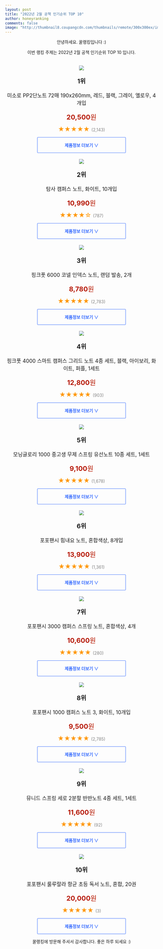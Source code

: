 ```yaml
--- 
layout: post 
title: "2022년 2월 공책 인기순위 TOP 10" 
author: honeyranking 
comments: false 
image: "http://thumbnail8.coupangcdn.com/thumbnails/remote/300x300ex/image/retail/images/592778171685371-426dae0b-3738-4b65-8b6a-c2af00ed0fc3.jpg" 
--- 
```

<p style="text-align: center;">안녕하세요. 꿀랭킹입니다 :)</p> <p style="text-align: center;">이번 랭킹 주제는 2022년 2월 공책 인기순위 TOP 10 입니다.</p><center><img src="http://thumbnail8.coupangcdn.com/thumbnails/remote/300x300ex/image/retail/images/592778171685371-426dae0b-3738-4b65-8b6a-c2af00ed0fc3.jpg" style="margin-top:20px" /></center> <p style="text-align: center; font-size: 20px"><b>1위</b></p> <p style="text-align: center; font-size: 17px">미소로 PP2단노트 72매 190x260mm, 레드, 블랙, 그레이, 옐로우, 4개입</p> <p style="text-align: center;"><span style="color: #b61800; font-size: 22px;"><b>20,500</b>원</span></p> <p style="text-align: center;"><span style="color: #ff9600; font-size: 20px;">★★★★★ </span><span style="color: #878787;">(2,143)</span></p> <center><a href="https://link.coupang.com/a/j8b0C"> <div style="font-size: 14px; display: inline-block; padding: 15px 90px; color: #346aff; border-radius: 2px; border: 1px solid #346aff; cursor: pointer;"><b>제품정보 더보기 &or;</b></div> </a></center><center><img src="http://thumbnail7.coupangcdn.com/thumbnails/remote/300x300ex/image/retail/images/344825022687512-17271cb4-bdc3-4b08-98a6-15c4b57e237b.jpg" style="margin-top:20px" /></center> <p style="text-align: center; font-size: 20px"><b>2위</b></p> <p style="text-align: center; font-size: 17px">탐사 캠퍼스 노트, 화이트, 10개입</p> <p style="text-align: center;"><span style="color: #b61800; font-size: 22px;"><b>10,990</b>원</span></p> <p style="text-align: center;"><span style="color: #ff9600; font-size: 20px;">★★★★☆ </span><span style="color: #878787;">(787)</span></p> <center><a href="https://link.coupang.com/a/j8b0D"> <div style="font-size: 14px; display: inline-block; padding: 15px 90px; color: #346aff; border-radius: 2px; border: 1px solid #346aff; cursor: pointer;"><b>제품정보 더보기 &or;</b></div> </a></center><center><img src="http://thumbnail8.coupangcdn.com/thumbnails/remote/300x300ex/image/retail/images/2020/01/29/14/7/14f39444-b45b-4aa5-b677-c601fdea87b4.jpg" style="margin-top:20px" /></center> <p style="text-align: center; font-size: 20px"><b>3위</b></p> <p style="text-align: center; font-size: 17px">핑크풋 6000 코넬 인덱스 노트, 랜덤 발송, 2개</p> <p style="text-align: center;"><span style="color: #b61800; font-size: 22px;"><b>8,780</b>원</span></p> <p style="text-align: center;"><span style="color: #ff9600; font-size: 20px;">★★★★★ </span><span style="color: #878787;">(2,783)</span></p> <center><a href="https://link.coupang.com/a/j8b0E"> <div style="font-size: 14px; display: inline-block; padding: 15px 90px; color: #346aff; border-radius: 2px; border: 1px solid #346aff; cursor: pointer;"><b>제품정보 더보기 &or;</b></div> </a></center><center><img src="http://thumbnail9.coupangcdn.com/thumbnails/remote/300x300ex/image/retail/images/2020/05/20/13/3/49543601-e38d-4132-8c15-6395c6340fe1.jpg" style="margin-top:20px" /></center> <p style="text-align: center; font-size: 20px"><b>4위</b></p> <p style="text-align: center; font-size: 17px">핑크풋 4000 스마트 캠퍼스 그리드 노트 4종 세트, 블랙, 아이보리, 화이트, 퍼플, 1세트</p> <p style="text-align: center;"><span style="color: #b61800; font-size: 22px;"><b>12,800</b>원</span></p> <p style="text-align: center;"><span style="color: #ff9600; font-size: 20px;">★★★★★ </span><span style="color: #878787;">(903)</span></p> <center><a href="https://link.coupang.com/a/j8b0F"> <div style="font-size: 14px; display: inline-block; padding: 15px 90px; color: #346aff; border-radius: 2px; border: 1px solid #346aff; cursor: pointer;"><b>제품정보 더보기 &or;</b></div> </a></center><center><img src="http://thumbnail9.coupangcdn.com/thumbnails/remote/300x300ex/image/retail/images/511800318838052-3a915381-95d7-4f21-ba49-ce9943f7dc7a.jpg" style="margin-top:20px" /></center> <p style="text-align: center; font-size: 20px"><b>5위</b></p> <p style="text-align: center; font-size: 17px">모닝글로리 1000 중고생 무제 스프링 유선노트 10종 세트, 1세트</p> <p style="text-align: center;"><span style="color: #b61800; font-size: 22px;"><b>9,100</b>원</span></p> <p style="text-align: center;"><span style="color: #ff9600; font-size: 20px;">★★★★★ </span><span style="color: #878787;">(1,678)</span></p> <center><a href="undefined"> <div style="font-size: 14px; display: inline-block; padding: 15px 90px; color: #346aff; border-radius: 2px; border: 1px solid #346aff; cursor: pointer;"><b>제품정보 더보기 &or;</b></div> </a></center><center><img src="http://thumbnail7.coupangcdn.com/thumbnails/remote/300x300ex/image/retail/images/7844656828848258-cbe10508-896d-45ae-9e76-950aa4432ddf.jpg" style="margin-top:20px" /></center> <p style="text-align: center; font-size: 20px"><b>6위</b></p> <p style="text-align: center; font-size: 17px">포포팬시 힘내요 노트, 혼합색상, 8개입</p> <p style="text-align: center;"><span style="color: #b61800; font-size: 22px;"><b>13,900</b>원</span></p> <p style="text-align: center;"><span style="color: #ff9600; font-size: 20px;">★★★★★ </span><span style="color: #878787;">(1,361)</span></p> <center><a href="https://link.coupang.com/a/j8b0J"> <div style="font-size: 14px; display: inline-block; padding: 15px 90px; color: #346aff; border-radius: 2px; border: 1px solid #346aff; cursor: pointer;"><b>제품정보 더보기 &or;</b></div> </a></center><center><img src="http://thumbnail6.coupangcdn.com/thumbnails/remote/300x300ex/image/retail/images/2020/01/08/9/5/8e7b3991-1061-4269-a690-e848d029f074.jpg" style="margin-top:20px" /></center> <p style="text-align: center; font-size: 20px"><b>7위</b></p> <p style="text-align: center; font-size: 17px">포포팬시 3000 캠퍼스 스프링 노트, 혼합색상, 4개</p> <p style="text-align: center;"><span style="color: #b61800; font-size: 22px;"><b>10,600</b>원</span></p> <p style="text-align: center;"><span style="color: #ff9600; font-size: 20px;">★★★★★ </span><span style="color: #878787;">(280)</span></p> <center><a href="https://link.coupang.com/a/j8b0K"> <div style="font-size: 14px; display: inline-block; padding: 15px 90px; color: #346aff; border-radius: 2px; border: 1px solid #346aff; cursor: pointer;"><b>제품정보 더보기 &or;</b></div> </a></center><center><img src="http://thumbnail8.coupangcdn.com/thumbnails/remote/300x300ex/image/retail/images/30335665994690-9cc97539-14fd-4dd4-b78c-919ae5da3897.jpg" style="margin-top:20px" /></center> <p style="text-align: center; font-size: 20px"><b>8위</b></p> <p style="text-align: center; font-size: 17px">포포팬시 1000 캠퍼스 노트 3, 화이트, 10개입</p> <p style="text-align: center;"><span style="color: #b61800; font-size: 22px;"><b>9,500</b>원</span></p> <p style="text-align: center;"><span style="color: #ff9600; font-size: 20px;">★★★★★ </span><span style="color: #878787;">(2,785)</span></p> <center><a href="https://link.coupang.com/a/j8b0M"> <div style="font-size: 14px; display: inline-block; padding: 15px 90px; color: #346aff; border-radius: 2px; border: 1px solid #346aff; cursor: pointer;"><b>제품정보 더보기 &or;</b></div> </a></center><center><img src="http://thumbnail10.coupangcdn.com/thumbnails/remote/300x300ex/image/retail/images/170234171263144-ec18b33c-c78b-45f8-aa00-c93430d0d587.jpeg" style="margin-top:20px" /></center> <p style="text-align: center; font-size: 20px"><b>9위</b></p> <p style="text-align: center; font-size: 17px">뮤니드 스프링 세로 2분할 반반노트 4종 세트, 1세트</p> <p style="text-align: center;"><span style="color: #b61800; font-size: 22px;"><b>11,600</b>원</span></p> <p style="text-align: center;"><span style="color: #ff9600; font-size: 20px;">★★★★★ </span><span style="color: #878787;">(92)</span></p> <center><a href="https://link.coupang.com/a/j8b0N"> <div style="font-size: 14px; display: inline-block; padding: 15px 90px; color: #346aff; border-radius: 2px; border: 1px solid #346aff; cursor: pointer;"><b>제품정보 더보기 &or;</b></div> </a></center><center><img src="http://thumbnail7.coupangcdn.com/thumbnails/remote/300x300ex/image/rs_quotation_api/jtcwngmr/eee5f602e4274017b0d91806eb2d1e05.jpg" style="margin-top:20px" /></center> <p style="text-align: center; font-size: 20px"><b>10위</b></p> <p style="text-align: center; font-size: 17px">포포팬시 룰루랄라 항균 초등 독서 노트, 혼합, 20권</p> <p style="text-align: center;"><span style="color: #b61800; font-size: 22px;"><b>20,000</b>원</span></p> <p style="text-align: center;"><span style="color: #ff9600; font-size: 20px;">★★★★★ </span><span style="color: #878787;">(3)</span></p> <center><a href="https://link.coupang.com/a/j8b0P"> <div style="font-size: 14px; display: inline-block; padding: 15px 90px; color: #346aff; border-radius: 2px; border: 1px solid #346aff; cursor: pointer;"><b>제품정보 더보기 &or;</b></div> </a></center> <p style="text-align: center;">꿀랭킹에 방문해 주셔서 감사합니다. 좋은 하루 되세요 :)</p>
